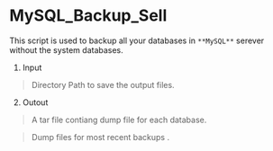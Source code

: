 # MySQL_Backup_Sell
This script is used to backup all your databases in `**MySQL**` serever without the system databases. 
1. Input
>Directory Path to save the output files.
2. Outout
>A tar file contiang dump file for each database.

>Dump files for most recent backups .
